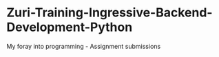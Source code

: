 # Zuri-Training-Ingressive-Backend-Development-Python
My foray into programming - Assignment submissions
